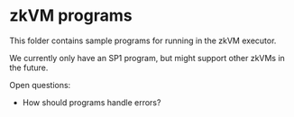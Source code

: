 # zkVM programs

This folder contains sample programs for running in the zkVM executor.

We currently only have an SP1 program, but might support other zkVMs in the future. 


Open questions:

- How should programs handle errors?
